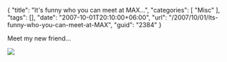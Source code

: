 {
	"title": "It's funny who you can meet at MAX...",
	"categories": [
		"Misc"
	],
	"tags": [],
	"date": "2007-10-01T20:10:00+06:00",
	"url": "/2007/10/01/Its-funny-who-you-can-meet-at-MAX",
	"guid": "2384"
}

Meet my new friend...

<img src="https://static.raymondcamden.com/images/bono2.jpg">